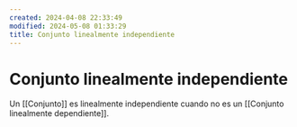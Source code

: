 ```yaml
---
created: 2024-04-08 22:33:49
modified: 2024-05-08 01:33:29
title: Conjunto linealmente independiente
---
```


# Conjunto linealmente independiente

Un [[Conjunto]] es linealmente independiente cuando no es un [[Conjunto linealmente dependiente]].
